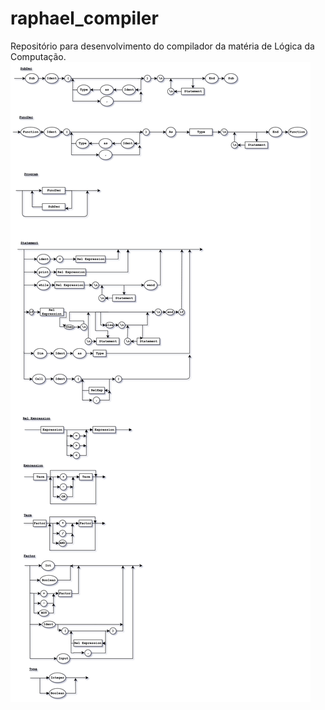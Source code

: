 # raphael_compiler
Repositório para desenvolvimento do compilador da matéria de Lógica da Computação.
![Diagrama Sintatico](ds.png)
